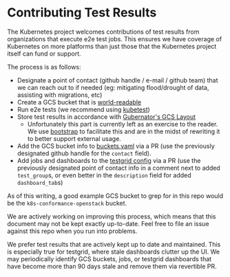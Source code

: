 # Contributing Test Results

The Kubernetes project welcomes contributions of test results from organizations
that execute e2e test jobs.  This ensures we have coverage of Kubernetes on more
platforms than just those that the Kubernetes project itself can fund or support.

The process is as follows:

- Designate a point of contact (github handle / e-mail / github team) that we can
  reach out to if needed (eg: mitigating flood/drought of data, assisting with
  migrations, etc)
- Create a GCS bucket that is [world-readable](https://cloud.google.com/storage/docs/access-control/making-data-public)
- Run e2e tests (we recommend using [kubetest](/kubetest/README.md))
- Store test results in accordance with [Gubernator's GCS Layout](/gubernator/README.md#gcs-layout)
  - Unfortunately this part is currently left as an exercise to the reader. We use
    [bootstrap](/jenkins/bootstrap.py) to facilitate this and are in the midst of
    rewriting it to better support external usage.
- Add the GCS bucket info to [buckets.yaml](/kettle/buckets.yaml) via a PR (use the
  previously designated github handle for the `contact` field).
- Add jobs and dashboards to the [testgrid config](/config/testgrids) via
  a PR (use the previously designated point of contact info in a comment next to
  added `test_group`s, or even better in the `description` field for added
  `dashboard_tab`s)

As of this writing, a good example GCS bucket to grep for in this repo would be the
`k8s-conformance-openstack` bucket.

We are actively working on improving this process, which means that this
document may not be kept exactly up-to-date. Feel free to file an issue against
this repo when you run into problems.

We prefer test results that are actively kept up to date and maintained. This is
especially true for testgrid, where stale dashboards clutter up the UI. We may
periodically identify GCS buckets, jobs, or testgrid dashboards that have become
more than 90 days stale and remove them via revertible PR.
